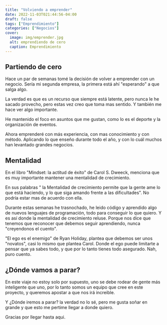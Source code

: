 ```yaml
---
title: "Volviendo a emprender"
date: 2022-11-03T021:44:56-04:00
draft: false
tags: ["Emprendimiento"]
categories: ["Negocios"]
cover:
  image: img/emprender.jpg
  alt: emprendiendo de cero
  caption: Emprendimiento
---
```


## Partiendo de cero

Hace un par de semanas tomé la decisión de volver a emprender con un negocio. Sería mi segunda empresa, la primera está ahí "esperando" a que salga algo.

La verdad es que es un recurso que siempre está latente, pero nunca le he sacado provecho, pero estas vez creo que toma mas sentido. Y también me hace ver algo importante.

He mantenido el foco en asuntos que me gustan, como lo es el deporte y la organización de eventos.

Ahora emprenderé con más experiencia, con mas conocimiento y con método. Aplicando lo que enseño durante todo el año, y con lo cuál muchos han levantado grandes negocios.

## Mentalidad

En el libro "Mindset: la actitud de éxito" de Carol S. Dweeck, menciona que es muy importante mantener una mentalidad de crecimiento.

En sus palabras " la Mentalidad de crecimiento permite que la gente ame lo que está haciendo, y lo que siga amando frente a las dificultades". No podría estar mas de acuerdo con ella.

Durante estas semanas he trasnochado, he leido código y aprendido algo de nuevos lenguajes de programación, todo para conseguir lo que quiero. Y es así donde la mentalidad de crecimiento reluse. Porque nos dice que tenemos que reconocer que debemos seguir aprendiendo, nunca "creyendonos el cuento".

"El ego es el enemigo" de Ryan Holiday, plantea que debemos ser unos "novatos", casi lo mismo que plantea Carol. Donde el ego puede limitarte a pensar que ya sabes todo, y que por lo tanto tienes todo asegurado. Nah, puro cuento.

## ¿Dónde vamos a parar?

En este viaje no estoy solo por supuesto, uno se debe rodear de gente más inteligente que uno, por lo tanto somos un equipo que cree en este proyecto, y queremos apostar a que nos irá increible.

Y ¿Dónde iremos a parar? la verdad no lo sé, pero me gusta soñar en grande y que esto me pertime llegar a donde quiero.

Gracias por llegar hasta aqui.
